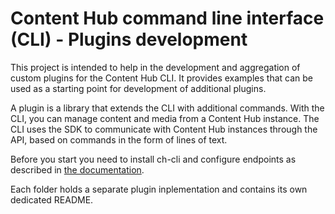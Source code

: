 # Content Hub command line interface (CLI) - Plugins development

This project is intended to help in the development and aggregation of custom plugins for the Content Hub CLI. It provides examples that can be used as a starting point for development of additional plugins.

A plugin is a library that extends the CLI with additional commands. With the CLI, you can manage content and media from a Content Hub instance. The CLI uses the SDK to communicate with Content Hub instances through the API, based on commands in the form of lines of text. 

Before you start you need to install ch-cli and configure endpoints as described in [the documentation](https://doc.sitecore.com/ch/en/developers/42/cloud-dev/integration-tools--content-hub-cli.html).

Each folder holds a separate plugin inplementation and contains its own dedicated README.